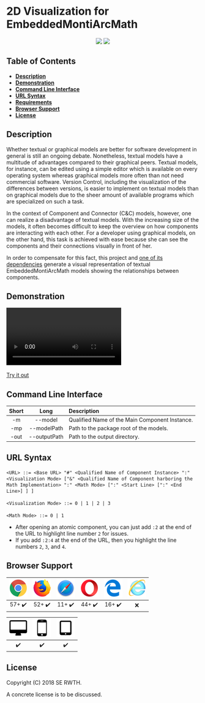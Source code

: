 # 2D Visualization for EmbeddedMontiArcMath

<p align="center">
    <a>
        <img src="https://img.shields.io/badge/Version-0.1.1-blue.svg?longCache=true&style=flat-square"/>
    </a>
    <a href="https://rwth-aachen.sciebo.de/s/igDWzLpdO5zYHBj/download?path=%2Fshared%2F18.10.02.visualization-emam&files=visualization-emam.zip">
        <img src="https://img.shields.io/badge/Download-18.10.02-blue.svg?longCache=true&style=flat-square"/>
    </a>
</p>

## Table of Contents
* [**Description**](#description)
* [**Demonstration**](#demonstration)
* [**Command Line Interface**](#command-line-interface)
* [**URL Syntax**](#url-syntax)
* [**Requirements**](doc/Requirements.md)
* [**Browser Support**](#browser-support)
* [**License**](#license)

## Description
Whether textual or graphical models are better for software development in general is still an
ongoing debate. Nonetheless, textual models have a multitude of advantages compared to their
graphical peers. Textual models, for instance, can be edited using a simple editor which is
available on every operating system whereas graphical models more often than not need
commercial software. Version Control, including the visualization of the differences between
versions, is easier to implement on textual models than on graphical models due to the sheer
amount of available programs which are specialized on such a task.

In the context of Component and Connector (C&C) models, however, one can realize a disadvantage
of textual models. With the increasing size of the models, it often becomes difficult to keep
the overview on how components are interacting with each other. For a developer using graphical
models, on the other hand, this task is achieved with ease because she can see the components
and their connections visually in front of her.

In order to compensate for this fact, this project and [one of its
dependencies](https://git.rwth-aachen.de/monticore/EmbeddedMontiArc/generators/visualisation)
generate a visual representation of textual EmbeddedMontiArcMath models showing the
relationships between components.

## Demonstration
![](doc/media/videos/VisualizationEMAM.mp4)

[Try it out](https://embeddedmontiarc.github.io/VisualizationEMAM/)

## Command Line Interface
| Short | Long         | Description                                     |
| :---: | :---:        | :---                                            |
| -m    | --model      | Qualified Name of the Main Component Instance.  |
| -mp   | --modelPath  | Path to the package root of the models.         |
| -out  | --outputPath | Path to the output directory.                   |

## URL Syntax
```
<URL> ::= <Base URL> "#" <Qualified Name of Component Instance> ":" <Visualization Mode> ["&" <Qualified Name of Component harboring the Math Implementation> ":" <Math Mode> [":" <Start Line> [":" <End Line>] ] ]

<Visualization Mode> ::= 0 | 1 | 2 | 3

<Math Mode> ::= 0 | 1
```

* After opening an atomic component, you can just add `:2` at the end of the URL to highlight line number `2` for issues.
* If you add `:2:4` at the end of the URL, then you highlight the line numbers `2`, `3`, and `4`.

## Browser Support
| ![Google Chrome](doc/media/images/chrome.png) | ![Mozilla Firefox](doc/media/images/firefox.png) | ![Safari](doc/media/images/safari.png) | ![Opera](doc/media/images/opera.png) | ![Microsoft Edge](doc/media/images/edge.png) | ![Internet Explorer](doc/media/images/ie.png) |
| :--------------------: | :--------------------: | :--------------------: | :--------------------: | :--------------------: | :---: |
| 57+ :heavy_check_mark: | 52+ :heavy_check_mark: | 11+ :heavy_check_mark: | 44+ :heavy_check_mark: | 16+ :heavy_check_mark: | :x:   |

| ![PC](doc/media/images/pc.png) | ![Smartphones](doc/media/images/smartphone.png) | ![Tablets](doc/media/images/tablet.png) |
| :----------------------: | :---------------------------------------: | :-------------------------------: |
| :heavy_check_mark:       | :heavy_check_mark:                        | :heavy_check_mark:                |


## License
Copyright (C) 2018 SE RWTH.

A concrete license is to be discussed.